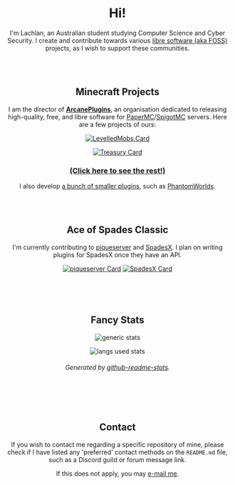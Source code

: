 <div align="center">

# Hi!

I'm Lachlan, an Australian student studying Computer Science and Cyber Security. I create and contribute towards various [libre software (aka FOSS)][6] projects, as I wish to support these communities.

<br /><br />

## Minecraft Projects

I am the director of [**ArcanePlugins**](https://github.com/ArcanePlugins), an organisation dedicated to releasing high-quality, free, and libre software for [PaperMC][2]/[SpigotMC][3] servers. Here are a few projects of ours:

[![LevelledMobs Card](https://github-readme-stats.vercel.app/api/pin/?username=lokka30&repo=levelledmobs&show_owner=true&theme=react)](https://github.com/lokka30/levelledmobs)

[![Treasury Card](https://github-readme-stats.vercel.app/api/pin/?username=lokka30&repo=treasury&show_owner=true&theme=react)](https://github.com/lokka30/treasury)

### [(Click here to see the rest!)](https://github.com/ArcanePlugins)

I also develop [a bunch of smaller plugins][1], such as [PhantomWorlds](https://github.com/lokka30/PhantomWorlds).

<br /><br />

## Ace of Spades Classic

I'm currently contributing to [piqueserver][5] and [SpadesX][7]. I plan on writing plugins for SpadesX once they have an API. 

[![piqueserver Card](https://github-readme-stats.vercel.app/api/pin/?username=piqueserver&repo=piqueserver&show_owner=true&theme=react)](https://github.com/piqueserver/piqueserver)
[![SpadesX Card](https://github-readme-stats.vercel.app/api/pin/?username=spadesx&repo=spadesx&show_owner=true&theme=react)](https://github.com/spadesx/spadesx)

<br /><br /><br />

## Fancy Stats

![generic stats](https://github-readme-stats.vercel.app/api/?username=lokka30&theme=react&layout=compact&show_icons=true)

![langs used stats](https://github-readme-stats.vercel.app/api/top-langs/?username=lokka30&theme=react&layout=compact&langs_count=10)

###### Generated by [github-readme-stats][4].

<br /><br /><br />

## Contact

If you wish to contact me regarding a specific repository of mine, please check if I have listed any 'preferred' contact methods on the `README.md` file, such as a Discord guild or forum message link.

If this does not apply, you may [e-mail me](mailto:lokka30@protonmail.com).

</div>

[1]: https://www.spigotmc.org/resources/authors/lokka30.828699/
[2]: https://papermc.io/
[3]: https://spigotmc.org/
[4]: https://github.com/anuraghazra/github-readme-stats
[5]: https://github.com/piqueserver
[6]: https://www.gnu.org/philosophy/free-sw.en.html
[7]: https://github.com/SpadesX
[8]: https://www.gnu.org/licenses/gpl-3.0.en.html
